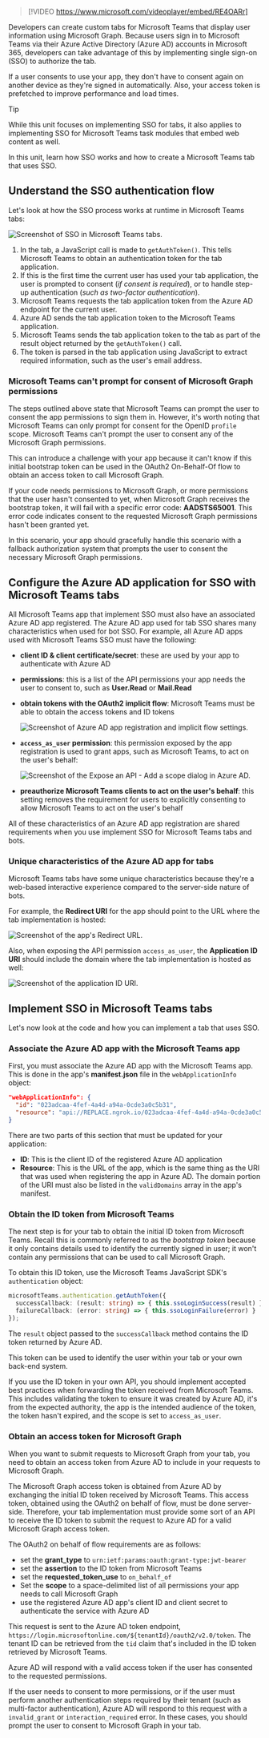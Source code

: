 > [!VIDEO https://www.microsoft.com/videoplayer/embed/RE4OARr]

Developers can create custom tabs for Microsoft Teams that display user information using Microsoft Graph. Because users sign in to Microsoft Teams via their Azure Active Directory (Azure AD) accounts in Microsoft 365, developers can take advantage of this by implementing single sign-on (SSO) to authorize the tab.

If a user consents to use your app, they don't have to consent again on another device as they're signed in automatically. Also, your access token is prefetched to improve performance and load times.

> [!TIP]
> While this unit focuses on implementing SSO for tabs, it also applies to implementing SSO for Microsoft Teams task modules that embed web content as well.

In this unit, learn how SSO works and how to create a Microsoft Teams tab that uses SSO.

## Understand the SSO authentication flow

Let's look at how the SSO process works at runtime in Microsoft Teams tabs:

![Screenshot of SSO in Microsoft Teams tabs.](../media/04-tabs-sso-diagram.png)

1. In the tab, a JavaScript call is made to `getAuthToken()`. This tells Microsoft Teams to obtain an authentication token for the tab application.
1. If this is the first time the current user has used your tab application, the user is prompted to consent (*if consent is required*), or to handle step-up authentication (*such as two-factor authentication*).
1. Microsoft Teams requests the tab application token from the Azure AD endpoint for the current user.
1. Azure AD sends the tab application token to the Microsoft Teams application.
1. Microsoft Teams sends the tab application token to the tab as part of the result object returned by the `getAuthToken()` call.
1. The token is parsed in the tab application using JavaScript to extract required information, such as the user's email address.

### Microsoft Teams can't prompt for consent of Microsoft Graph permissions

The steps outlined above state that Microsoft Teams can prompt the user to consent the app permissions to sign them in. However, it's worth noting that Microsoft Teams can only prompt for consent for the OpenID `profile` scope. Microsoft Teams can't prompt the user to consent any of the Microsoft Graph permissions.

This can introduce a challenge with your app because it can't know if this initial bootstrap token can be used in the OAuth2 On-Behalf-Of flow to obtain an access token to call Microsoft Graph.

If your code needs permissions to Microsoft Graph, or more permissions that the user hasn't consented to yet, when Microsoft Graph receives the bootstrap token, it will fail with a specific error code: **AADSTS65001**. This error code indicates consent to the requested Microsoft Graph permissions hasn't been granted yet.

In this scenario, your app should gracefully handle this scenario with a fallback authorization system that prompts the user to consent the necessary Microsoft Graph permissions.

## Configure the Azure AD application for SSO with Microsoft Teams tabs

All Microsoft Teams app that implement SSO must also have an associated Azure AD app registered. The Azure AD app used for tab SSO shares many characteristics when used for bot SSO. For example, all Azure AD apps used with Microsoft Teams SSO must have the following:

- **client ID & client certificate/secret**: these are used by your app to authenticate with Azure AD
- **permissions**: this is a list of the API permissions your app needs the user to consent to, such as **User.Read** or **Mail.Read**
- **obtain tokens with the OAuth2 implicit flow**: Microsoft Teams must be able to obtain the access tokens and ID tokens

    ![Screenshot of Azure AD app registration and implicit flow settings.](../media/03-azure-ad-app-registration-04.png)

- **`access_as_user` permission**: this permission exposed by the app registration is used to grant apps, such as Microsoft Teams, to act on the user's behalf:

    ![Screenshot of the Expose an API - Add a scope dialog in Azure AD.](../media/03-azure-ad-app-registration-08.png)

- **preauthorize Microsoft Teams clients to act on the user's behalf**: this setting removes the requirement for users to explicitly consenting to allow Microsoft Teams to act on the user's behalf

All of these characteristics of an Azure AD app registration are shared requirements when you use implement SSO for Microsoft Teams tabs and bots.

### Unique characteristics of the Azure AD app for tabs

Microsoft Teams tabs have some unique characteristics because they're a web-based interactive experience compared to the server-side nature of bots.

For example, the **Redirect URI** for the app should point to the URL where the tab implementation is hosted:

![Screenshot of the app's Redirect URL.](../media/04-azure-ad-app-redirect-url.png)

Also, when exposing the API permission `access_as_user`, the **Application ID URI** should include the domain where the tab implementation is hosted as well:

![Screenshot of the application ID URI.](../media/03-azure-ad-app-registration-07.png)

## Implement SSO in Microsoft Teams tabs

Let's now look at the code and how you can implement a tab that uses SSO.

### Associate the Azure AD app with the Microsoft Teams app

First, you must associate the Azure AD app with the Microsoft Teams app. This is done in the app's **manifest.json** file in the `webApplicationInfo` object:

```json
"webApplicationInfo": {
  "id": "023adcaa-4fef-4a4d-a94a-0cde3a0c5b31",
  "resource": "api://REPLACE.ngrok.io/023adcaa-4fef-4a4d-a94a-0cde3a0c5b31"
}
```

There are two parts of this section that must be updated for your application:

- **ID**: This is the client ID of the registered Azure AD application
- **Resource**: This is the URL of the app, which is the same thing as the URI that was used when registering the app in Azure AD. The domain portion of the URI must also be listed in the `validDomains` array in the app's manifest.

### Obtain the ID token from Microsoft Teams

The next step is for your tab to obtain the initial ID token from Microsoft Teams. Recall this is commonly referred to as the *bootstrap token* because it only contains details used to identify the currently signed in user; it won't contain any permissions that can be used to call Microsoft Graph.

To obtain this ID token, use the Microsoft Teams JavaScript SDK's `authentication` object:

```typescript
microsoftTeams.authentication.getAuthToken({
  successCallback: (result: string) => { this.ssoLoginSuccess(result) },
  failureCallback: (error: string) => { this.ssoLoginFailure(error) }
});
```

The `result` object passed to the `successCallback` method contains the ID token returned by Azure AD.

This token can be used to identify the user within your tab or your own back-end system.

If you use the ID token in your own API, you should implement accepted best practices when forwarding the token received from Microsoft Teams. This includes validating the token to ensure it was created by Azure AD, it's from the expected authority, the app is the intended audience of the token, the token hasn't expired, and the scope is set to `access_as_user`.

### Obtain an access token for Microsoft Graph

When you want to submit requests to Microsoft Graph from your tab, you need to obtain an access token from Azure AD to include in your requests to Microsoft Graph.

The Microsoft Graph access token is obtained from Azure AD by exchanging the initial ID token received by Microsoft Teams. This access token, obtained using the OAuth2 on behalf of flow, must be done server-side. Therefore, your tab implementation must provide some sort of an API to receive the ID token to submit the request to Azure AD for a valid Microsoft Graph access token.

The OAuth2 on behalf of flow requirements are as follows:

- set the **grant_type** to `urn:ietf:params:oauth:grant-type:jwt-bearer`
- set the **assertion** to the ID token from Microsoft Teams
- set the **requested_token_use** to `on_behalf_of`
- Set the **scope** to a space-delimited list of all permissions your app needs to call Microsoft Graph
- use the registered Azure AD app's client ID and client secret to authenticate the service with Azure AD

This request is sent to the Azure AD token endpoint, `https://login.microsoftonline.com/${tenantId}/oauth2/v2.0/token`. The tenant ID can be retrieved from the `tid` claim that's included in the ID token retrieved by Microsoft Teams.

Azure AD will respond with a valid access token if the user has consented to the requested permissions.

If the user needs to consent to more permissions, or if the user must perform another authentication steps required by their tenant (such as multi-factor authentication), Azure AD will respond to this request with a `invalid_grant` or `interaction_required` error. In these cases, you should prompt the user to consent to Microsoft Graph in your tab.
